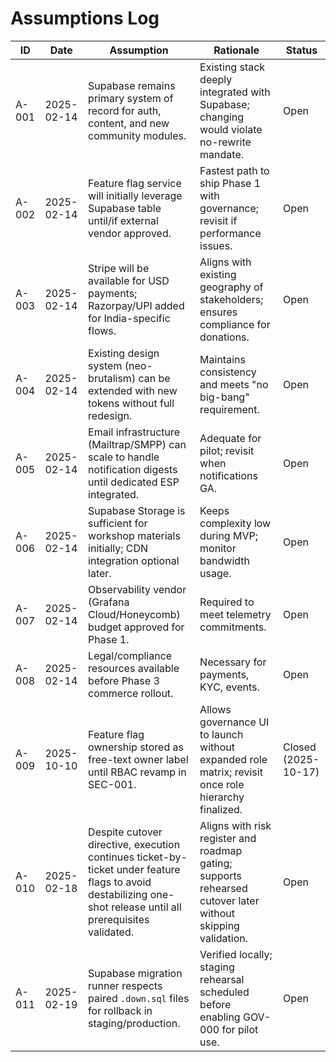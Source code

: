 # Assumptions Log

| ID | Date | Assumption | Rationale | Status |
| --- | --- | --- | --- | --- |
| A-001 | 2025-02-14 | Supabase remains primary system of record for auth, content, and new community modules. | Existing stack deeply integrated with Supabase; changing would violate no-rewrite mandate. | Open |
| A-002 | 2025-02-14 | Feature flag service will initially leverage Supabase table until/if external vendor approved. | Fastest path to ship Phase 1 with governance; revisit if performance issues. | Open |
| A-003 | 2025-02-14 | Stripe will be available for USD payments; Razorpay/UPI added for India-specific flows. | Aligns with existing geography of stakeholders; ensures compliance for donations. | Open |
| A-004 | 2025-02-14 | Existing design system (neo-brutalism) can be extended with new tokens without full redesign. | Maintains consistency and meets "no big-bang" requirement. | Open |
| A-005 | 2025-02-14 | Email infrastructure (Mailtrap/SMPP) can scale to handle notification digests until dedicated ESP integrated. | Adequate for pilot; revisit when notifications GA. | Open |
| A-006 | 2025-02-14 | Supabase Storage is sufficient for workshop materials initially; CDN integration optional later. | Keeps complexity low during MVP; monitor bandwidth usage. | Open |
| A-007 | 2025-02-14 | Observability vendor (Grafana Cloud/Honeycomb) budget approved for Phase 1. | Required to meet telemetry commitments. | Open |
| A-008 | 2025-02-14 | Legal/compliance resources available before Phase 3 commerce rollout. | Necessary for payments, KYC, events. | Open |
| A-009 | 2025-10-10 | Feature flag ownership stored as free-text owner label until RBAC revamp in SEC-001. | Allows governance UI to launch without expanded role matrix; revisit once role hierarchy finalized. | Closed (2025-10-17) |
| A-010 | 2025-02-18 | Despite cutover directive, execution continues ticket-by-ticket under feature flags to avoid destabilizing one-shot release until all prerequisites validated. | Aligns with risk register and roadmap gating; supports rehearsed cutover later without skipping validation. | Open |
| A-011 | 2025-02-19 | Supabase migration runner respects paired `.down.sql` files for rollback in staging/production. | Verified locally; staging rehearsal scheduled before enabling GOV-000 for pilot use. | Open |
